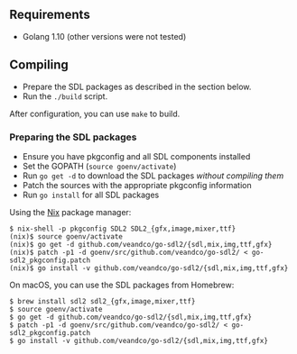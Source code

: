 ## Requirements

* Golang 1.10 (other versions were not tested)

## Compiling

* Prepare the SDL packages as described in the section below.
* Run the `./build` script.

After configuration, you can use `make` to build.

### Preparing the SDL packages

* Ensure you have pkgconfig and all SDL components installed
* Set the GOPATH (`source goenv/activate`)
* Run `go get -d` to download the SDL packages *without compiling them*
* Patch the sources with the appropriate pkgconfig information
* Run `go install` for all SDL packages

Using the [Nix](https://nixos.org/nix/manual/) package manager:

```
$ nix-shell -p pkgconfig SDL2 SDL2_{gfx,image,mixer,ttf}
(nix)$ source goenv/activate
(nix)$ go get -d github.com/veandco/go-sdl2/{sdl,mix,img,ttf,gfx}
(nix)$ patch -p1 -d goenv/src/github.com/veandco/go-sdl2/ < go-sdl2_pkgconfig.patch
(nix)$ go install -v github.com/veandco/go-sdl2/{sdl,mix,img,ttf,gfx}
```

On macOS, you can use the SDL packages from Homebrew:

```
$ brew install sdl2 sdl2_{gfx,image,mixer,ttf}
$ source goenv/activate
$ go get -d github.com/veandco/go-sdl2/{sdl,mix,img,ttf,gfx}
$ patch -p1 -d goenv/src/github.com/veandco/go-sdl2/ < go-sdl2_pkgconfig.patch
$ go install -v github.com/veandco/go-sdl2/{sdl,mix,img,ttf,gfx}
```

